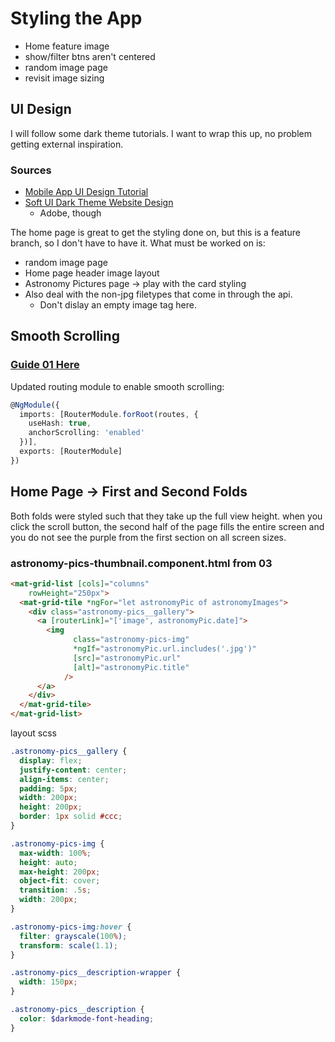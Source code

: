 # Styling the App

- Home feature image
- show/filter btns aren't centered
- random image page
- revisit image sizing

## UI Design

I will follow some dark theme tutorials.
I want to wrap this up, no problem getting external inspiration.

### Sources

- [Mobile App UI Design Tutorial](https://www.youtube.com/watch?v=jYAmKNOJ4Ck)
- [Soft UI Dark Theme Website Design](https://www.youtube.com/watch?v=-kTw4tP1rjw)
  - Adobe, though

The home page is great to get the styling done on, but this is a feature branch, so I don't have to have it.
What must be worked on is:

- random image page
- Home page header image layout
- Astronomy Pictures page -> play with the card styling
- Also deal with the non-jpg filetypes that come in through the api.
  - Don't dislay an empty image tag here.

## Smooth Scrolling

### [Guide 01 Here](https://medium.com/@navyjot/smooth-scroll-in-angular-c3e9942d23a1)

Updated routing module to enable smooth scrolling:

```ts
@NgModule({
  imports: [RouterModule.forRoot(routes, {
    useHash: true,
    anchorScrolling: 'enabled'
  })],
  exports: [RouterModule]
})
```

## Home Page -> First and Second Folds

Both folds were styled such that they take up the full view height.
when you click the scroll button, the second half of the page fills the entire screen and you do not see the purple from the first section on all screen sizes.

### astronomy-pics-thumbnail.component.html from 03

```html
<mat-grid-list [cols]="columns"
    rowHeight="250px">
  <mat-grid-tile *ngFor="let astronomyPic of astronomyImages">
    <div class="astronomy-pics__gallery">
      <a [routerLink]="['image', astronomyPic.date]">
        <img
              class="astronomy-pics-img"
              *ngIf="astronomyPic.url.includes('.jpg')"
              [src]="astronomyPic.url"
              [alt]="astronomyPic.title"
            />
      </a>
    </div>
  </mat-grid-tile>
</mat-grid-list>
```

layout scss

```scss
.astronomy-pics__gallery {
  display: flex;
  justify-content: center;
  align-items: center;
  padding: 5px;
  width: 200px;
  height: 200px;
  border: 1px solid #ccc;
}

.astronomy-pics-img {
  max-width: 100%;
  height: auto;
  max-height: 200px;
  object-fit: cover;
  transition: .5s;
  width: 200px;
}

.astronomy-pics-img:hover {
  filter: grayscale(100%);
  transform: scale(1.1);
}

.astronomy-pics__description-wrapper {
  width: 150px;
}

.astronomy-pics__description {
  color: $darkmode-font-heading;
}

```
